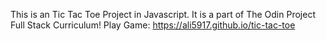 This is an Tic Tac Toe Project in Javascript. It is a part of The Odin Project Full Stack Curriculum! 
Play Game: https://ali5917.github.io/tic-tac-toe
